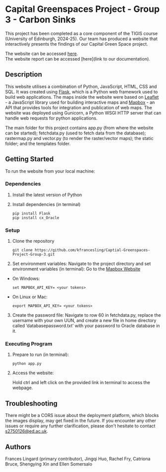 #  Capital Greenspaces Project - Group 3 - Carbon Sinks

This project has been completed as a core component of the TIGIS course (University of Edinburgh, 2024-25). Our team has produced a website that interactively presents the findings of our Capital Green Space project.


The website can be accessed [here](www.geos.ed.ac.uk/roseburnbiomass).  
The website report can be accessed [here](link to our documentation). 

## Description 

This website utilises a combination of Python, JavaScript, HTML, CSS and SQL. It was created using [Flask](https://flask.palletsprojects.com/en/stable/), which is a Python web framework used to build web applications. The maps inside the website were based on [Leaflet](https://leafletjs.com/) - a JavaScript library used for building interactive maps and [Mapbox](https://www.mapbox.com/maps#:~:text=Frequently%20asked%20questions,map%20loads%2C%20and%20monthly%20requests.) - an API that provides tools for integration and publication of web maps. The website was deployed using Gunicorn, a Python WSGI HTTP server that can handle web requests for python applications.  


The main folder for this project contains app.py (from where the website can be started); fetchdata.py (used to fetch data from the database); rastermap.py and vector.py (to render the raster/vector maps); the static folder; and the templates folder. 

## Getting Started  

  To run the website from your local machine: 
### Dependencies
  
1. Install the latest version of Python
  
2. Install dependencies (in terminal)
   
       
       pip install Flask
       pip install cx_Oracle
      

### Setup 

1. Clone the repository 
      ```linux
    git clone https://github.com/kfrancesling/Captial-Greenspaces-Project-Group-3.git
      ```
2. Set environment variables: Navigate to the project directory and set environment variables (in terminal):
    Go to the [Mapbox Website](https://www.mapbox.com/)
- On Windows: 
     ```batch
    set MAPBOX_API_KEY= <your tokens>
     ```
- On Linux or Mac: 
     ```linux
     export MAPBOX_API_KEY= <your tokens>
     ```
3. Create the password file: Navigate to row 60 in fetchdata.py, replace the username with your own UUN, and create a new file in home directory called ‘databasepassword.txt’ with your password to Oracle database in it.

### Executing Program 

1. Prepare to run (in terminal):
    ```linux
    python app.py
    ```
2. Access the website:
 
    Hold ctrl and left click on the provided link in terminal to access the webpage. 

## Troubleshooting 

There might be a CORS issue about the deployment platform, which blocks the images display, may get fixed in the future.
If you encounter any other issues or require any further clarification, please don't hesitate to contact s2750126@ed.ac.uk. 

## Authors

Frances Lingard (primary contributor), Jingqi Huo, Rachel Fry, Catriona Bruce, Shengying Xin and Ellen Somersalo






 
